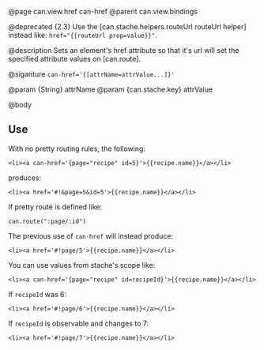 @page can.view.href can-href
@parent can.view.bindings

@deprecated {2.3} Use the [can.stache.helpers.routeUrl routeUrl helper] instead like:
`href="{{routeUrl prop=value}}"`.

@description Sets an element's href attribute so that it's url will set the specified attribute values on [can.route].

@siganture `can-href='{[attrName=attrValue...]}'`

@param {String} attrName
@param {can.stache.key} attrValue

@body

## Use

With no pretty routing rules, the following:

```
<li><a can-href='{page="recipe" id=5}'>{{recipe.name}}</a></li>
```

produces:

```
<li><a href='#!&page=5&id=5'>{{recipe.name}}</a></li>
```

If pretty route is defined like:

```
can.route(":page/:id")
```

The previous use of `can-href` will instead produce:

```
<li><a href='#!page/5'>{{recipe.name}}</a></li>
```

You can use values from stache's scope like:

```
<li><a can-href='{page="recipe" id=recipeId}'>{{recipe.name}}</a></li>
```

If `recipeId` was 6:

```
<li><a href='#!page/6'>{{recipe.name}}</a></li>
```

If `recipeId` is observable and changes to 7:

```
<li><a href='#!page/7'>{{recipe.name}}</a></li>
```
